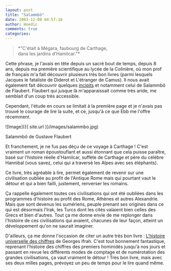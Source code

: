 ```yaml
---
layout: post
title: "Salammbô"
date: 2003-12-08 04:57:18
author: Hoedic
comments: true
categories: 
---
```



<blockquote>*"C'était à Mégara, faubourg de Carthage,<br /> dans les jardins d'Hamilcar."*</blockquote>

Cette phrase, je l'avais en tête depuis un sacré bout de temps, depuis 8 ans, depuis ma première scientifique au lycée de la Colinière, où mon prof de français m'a fait découvrir plusieurs très bon livres (parmi lesquels Jacques le fataliste de Diderot et L'étranger de Camus). Il nous avait également fait découvrir quelques [incipits](http://www.gilles-jobin.org/incipit/index.php) et notamment celui de Salammbô de Flaubert. Flaubert qui jusque là m'apparaissait comme très aride, me semblait d'un coup très accessible.

Cependant, l'étude en cours se limitait à la première page et je n'avais pas trouvé le courage de lire la suite, et ce, jusqu'à ce que Ebb me l'offre récemment.

![Image]({{ site.url }}/images/salammbo.jpg)
<div class="photoattrib">Salammbô de Gustave Flaubert</div>



Et franchement, je ne fus pas déçu de ce voyage à Carthage ! C'est vraiment un roman époustouflant et aussi étonnant que cela puisse paraître, basé sur l'histoire réelle d'Hamilcar, suffète de Carthage et père du célèbre Hannibal (vous savez, celui qui a traversé les Alpes avec ses éléphants).

Ce livre, très agréable à lire, permet également de revenir sur une civilisation oubliée au profit de l'Antique Rome mais qui pourtant vaut le détour et qui a bien failli, justement, renverser les romains.

Ça rappelle également toutes ces civilisations qui ont été oubliées dans les programmes d'histoire au profit des Rome, Athènes et autres Alexandrie. Mais que sont devenus les sumériens, peuple prenant ses origines dans ce qui est désormais l'Irak, les Turcs dont les cités valaient bien celles des Grecs et bien d'autres. Tout ça me donne envie de me replonger dans l'histoire de ces civilisations qui avaient, chacunes de leur façon, atteint un développement qu'on ne saurait imaginer.

D'ailleurs, ça me donne l'occasion de citer un autre très bon livre : [L'histoire universelle des chiffres](http://www.calindex.com/livre-sciences-techniques-culture-scientifique-histoire-des-sciences-histoire-des-mathematiques-histoire-universelle-des-chiffres.html) de Georges Ifrah. C'est tout bonnement fantastique, reprenant l'histoire des chiffres des premiers hominidés jusqu'à nos jours et passant en revue les différents modes de comptage et de numérotation des grandes civilisations, ça vaut vraiment le détour ! Très bon livre, mais avec ses deux milles pages, prévoyez un peu de temps pour le lire quand même.